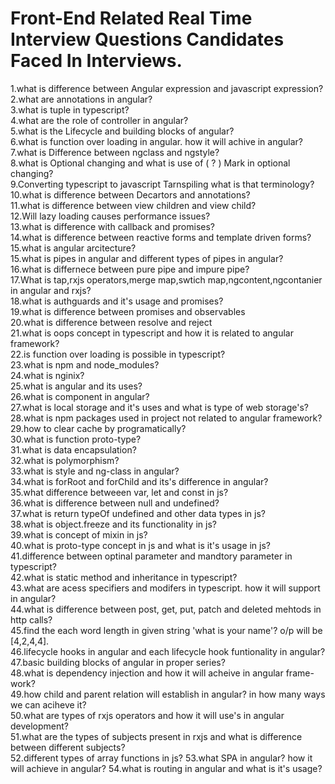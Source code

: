 # Front-End Related Real Time Interview Questions Candidates Faced In Interviews.

1.what is difference between Angular expression and javascript expression? </br>
2.what are annotations in angular? </br>
3.what is tuple in typescript? </br>
4.what are the role of controller in angular? </br>
5.what is the Lifecycle and building blocks of angular? </br>
6.what is function over loading in angular. how it will achive in angular? </br>
7.what is Difference between ngclass and ngstyle?  </br>
8.what is Optional changing and what is use of ( ? ) Mark in optional changing?  </br>
9.Converting typescript to javascript Tarnspiling what is that terminology? </br>
10.what is difference between Decartors and annotations? </br>
11.what is difference between view children and view child?  </br>
12.Will lazy loading causes performance issues?  </br>
13.what is difference with callback and promises?  </br>
14.what is difference between reactive forms and template driven forms?  </br>
15.what is angular arcitecture? </br>
15.what is pipes in angular and different types of pipes in angular?  </br>
16.what is differnece between pure pipe and impure pipe?  </br>
17.What is tap,rxjs operators,merge map,swtich map,ngcontent,ngcontanier in angular and rxjs?  </br>
18.what is authguards and it's usage and promises?</br>
19.what is difference between promises and observables  </br>
20.what is difference between resolve and reject  </br>
21.what is oops concept in typescript and how it is related to angular framework?  </br>
22.is function over loading is possible in typescript?  </br>
23.what is npm and node_modules?  </br>
24.what is nginix?  </br>
25.what is angular and its uses? </br>
26.what is component in angular?  </br>
27.what is local storage and it's uses and what is type of web storage's?  </br>
28.what is npm packages used in project not related to angular framework?  </br>
29.how to clear cache by programatically?</br>
30.what is function proto-type?  </br>
31.what is data encapsulation?  </br>
32.what is polymorphism?  </br>
33.what is style and ng-class in angular?  </br>
34.what is forRoot and forChild and its's difference in angular?  </br>
35.what difference betweeen var, let and const in js?  </br>
36.what is difference between null and undefined?  </br>
37.what is return typeOf undefined and other data types in js?  </br>
38.what is object.freeze and its functionality in js?</br>
39.what is concept of mixin in js?</br>
40.what is proto-type concept in js and what is it's usage in js?</br>
41.difference between optinal parameter and mandtory parameter in typescript?</br>
42.what is static method and inheritance in typescript?</br>
43.what are acess specifiers and modifers in typescript. how it will support in angular?</br>
44.what is difference between post, get, put, patch and deleted mehtods in http calls?</br>
45.find the each word length in given string 'what is your name'? o/p will be [4,2,4,4].</br>
46.lifecycle hooks in angular and each lifecycle hook funtionality in angular?</br>
47.basic building blocks of angular in proper series?</br>
48.what is dependency injection and how it will acheive in angular frame-work?</br>
49.how child and parent relation will establish in angular? in how many ways we can aciheve it?</br>
50.what are types of rxjs operators and how it will use's in angular development?</br>
51.what are the types of subjects present in rxjs and what is difference between different subjects?</br>
52.different types of array functions in js?
53.what SPA in angular? how it will achieve in angular?
54.what is routing in angular and what is it's usage?
